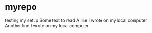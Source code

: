 # myrepo
testing my setup
Some text to read
A line I wrote on my local computer
Another line I wrote on my local computer
